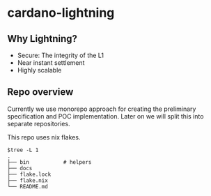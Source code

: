 # cardano-lightning

## Why Lightning?

- Secure: The integrity of the L1
- Near instant settlement
- Highly scalable

## Repo overview

Currently we use monorepo approach for creating the preliminary specification
and POC implementation. Later on we will split this into separate repositories.

This repo uses nix flakes.

```sample
$tree -L 1
.
├── bin           # helpers
├── docs
├── flake.lock
├── flake.nix
└── README.md
```
